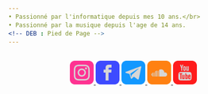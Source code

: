 ```yaml
---
• Passionné par l'informatique depuis mes 10 ans.</br>
• Passionné par la musique depuis l'age de 14 ans.
<!-- DEB : Pied de Page -->
---
```

<br>
<div align=center>
     <a href="https://instagr.am/jason.gouzien.off" target="_blank">
        <img src="/icons/instagram.png" alt="instagram" width="48" height="48">
    </a>
    <a href="https://fb.me/jasongouzien.off" target="_blank">
        <img src="/icons/facebook.png" alt="facebook" width="48" height="48">
    </a>
    <a href="https://t.me/jasongouzien" target="_blank">
        <img src="/icons/telegram.png" alt="telegram" width="48" heigth="48">
    </a>
    <a href="https://soundcloud.com/jason-gouzien" target="_blank">
        <img src="/icons/soundcloud.png" alt="soundcloud" width="48" height="48">
    </a>
    <a href="https://www.youtube.com/channel/UCTiCWv_qWGW0DCW1ivNimgQ" target="_blank">
        <img src="/icons/youtube.png" alt="youtube" width="48" height"48">
    </a>
</div>
<!-- FIN : Pied de Page -->

